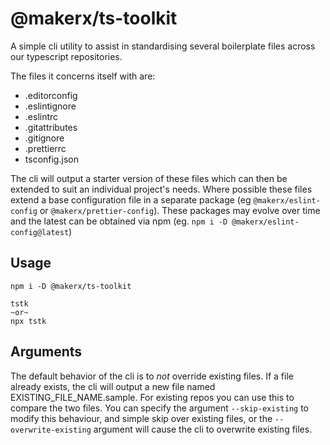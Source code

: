 # @makerx/ts-toolkit

A simple cli utility to assist in standardising several boilerplate files across our typescript repositories.

The files it concerns itself with are:
 - .editorconfig
 - .eslintignore
 - .eslintrc
 - .gitattributes
 - .gitignore
 - .prettierrc
 - tsconfig.json

The cli will output a starter version of these files which can then be extended to suit an individual project's needs. Where possible these files extend a base configuration file in a separate package (eg `@makerx/eslint-config` or `@makerx/prettier-config`). These packages may evolve over time and the latest can be obtained via npm (eg. `npm i -D @makerx/eslint-config@latest`)

## Usage

```shell
npm i -D @makerx/ts-toolkit
```

```shell
tstk
~or~
npx tstk
```

## Arguments

The default behavior of the cli is to _not_ override existing files. If a file already exists, the cli will output a new file named EXISTING_FILE_NAME.sample. For existing repos you can use this to compare the two files. You can specify the argument `--skip-existing` to modify this behaviour, and simple skip over existing files, or the `--overwrite-existing` argument will cause the cli to overwrite existing files.
